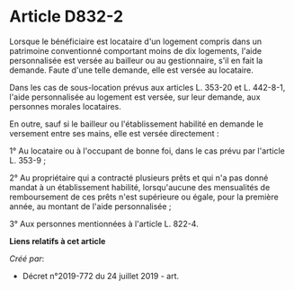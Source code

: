 # Article D832-2

Lorsque le bénéficiaire est locataire d'un logement compris dans un patrimoine conventionné comportant moins de dix
logements, l'aide personnalisée est versée au bailleur ou au gestionnaire, s'il en fait la demande. Faute d'une telle
demande, elle est versée au locataire.

Dans les cas de sous-location prévus aux articles L. 353-20 et L. 442-8-1, l'aide personnalisée au logement est versée, sur
leur demande, aux personnes morales locataires.

En outre, sauf si le bailleur ou l'établissement habilité en demande le versement entre ses mains, elle est versée
directement :

1° Au locataire ou à l'occupant de bonne foi, dans le cas prévu par l'article L. 353-9 ;

2° Au propriétaire qui a contracté plusieurs prêts et qui n'a pas donné mandat à un établissement habilité, lorsqu'aucune des
mensualités de remboursement de ces prêts n'est supérieure ou égale, pour la première année, au montant de l'aide
personnalisée ;

3° Aux personnes mentionnées à l'article L. 822-4.

**Liens relatifs à cet article**

_Créé par_:

  - Décret n°2019-772 du 24 juillet 2019 - art.
